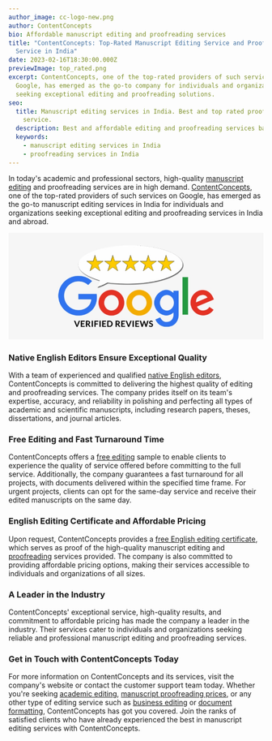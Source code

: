 ```yaml
---
author_image: cc-logo-new.png
author: ContentConcepts
bio: Affordable manuscript editing and proofreading services
title: "ContentConcepts: Top-Rated Manuscript Editing Service and Proofreading
  Service in India"
date: 2023-02-16T18:30:00.000Z
previewImage: top_rated.png
excerpt: ContentConcepts, one of the top-rated providers of such services on
  Google, has emerged as the go-to company for individuals and organizations
  seeking exceptional editing and proofreading solutions.
seo:
  title: Manuscript editing services in India. Best and top rated proofreading
    service.
  description: Best and affordable editing and proofreading services based in India.
  keywords:
    - manuscript editing services in India
    - proofreading services in India
---
```

In today's academic and professional sectors, high-quality [manuscript editing](https://contentconcepts.in/services/academic_editing/manuscript_editing) and proofreading services are in high demand. [ContentConcepts](https://contentconcepts.in/), one of the top-rated providers of such services on Google, has emerged as the go-to manuscript editing services in India for individuals and organizations seeking exceptional editing and proofreading services in India and abroad.

![Best manuscript editing service in India](top_rated.png "Best manuscript editing service in India")

### Native English Editors Ensure Exceptional Quality

With a team of experienced and qualified [native English editors](https://contentconcepts.in/about/), ContentConcepts is committed to delivering the highest quality of editing and proofreading services. The company prides itself on its team's expertise, accuracy, and reliability in polishing and perfecting all types of academic and scientific manuscripts, including research papers, theses, dissertations, and journal articles.

### Free Editing and Fast Turnaround Time

ContentConcepts offers a [free editing](https://contentconcepts.com/blog/free-editing-proofreading-on-first-200-words/) sample to enable clients to experience the quality of service offered before committing to the full service. Additionally, the company guarantees a fast turnaround for all projects, with documents delivered within the specified time frame. For urgent projects, clients can opt for the same-day service and receive their edited manuscripts on the same day.

### English Editing Certificate and Affordable Pricing

Upon request, ContentConcepts provides a [free English editing certificate](https://contentconcepts.in/blog/free-english-editing-certificate/), which serves as proof of the high-quality manuscript editing and [proofreading](https://contentconcepts.in/services/academic_editing/proofreading_service) services provided. The company is also committed to providing affordable pricing options, making their services accessible to individuals and organizations of all sizes.

### A Leader in the Industry

ContentConcepts' exceptional service, high-quality results, and commitment to affordable pricing has made the company a leader in the industry. Their services cater to individuals and organizations seeking reliable and professional manuscript editing and proofreading services.

### Get in Touch with ContentConcepts Today

For more information on ContentConcepts and its services, visit the company's website or contact the customer support team today. Whether you're seeking [academic editing](https://contentconcepts.in/services/academic_editing), [manuscript proofreading prices](https://contentconcepts.in/pricing/#pricing), or any other type of editing service such as [business editing](https://contentconcepts.in/services/business_editing/business_proposal) or [document formatting](https://contentconcepts.in/services/business_editing/document_formatting), ContentConcepts has got you covered. Join the ranks of satisfied clients who have already experienced the best in manuscript editing services with ContentConcepts.